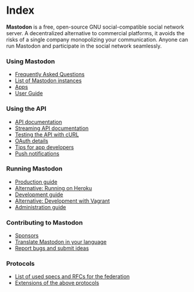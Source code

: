 Index
=====

**Mastodon** is a free, open-source GNU social-compatible social network server. A decentralized alternative to commercial platforms, it avoids the risks of a single company monopolizing your communication. Anyone can run Mastodon and participate in the social network seamlessly.

### Using Mastodon
- [Frequently Asked Questions](Using-Mastodon/FAQ.md)
- [List of Mastodon instances](Using-Mastodon/List-of-Mastodon-instances.md)
- [Apps](Using-Mastodon/Apps.md)
- [User Guide](Using-Mastodon/User-guide.md)

### Using the API
- [API documentation](Using-the-API/API.md)
- [Streaming API documentation](Using-the-API/Streaming-API.md)
- [Testing the API with cURL](Using-the-API/Testing-with-cURL.md)
- [OAuth details](Using-the-API/OAuth-details.md)
- [Tips for app developers](Using-the-API/Tips-for-app-developers.md)
- [Push notifications](Using-the-API/Push-notifications.md)

### Running Mastodon
- [Production guide](Running-Mastodon/Production-guide.md)
- [Alternative: Running on Heroku](Running-Mastodon/Heroku-guide.md)
- [Development guide](Running-Mastodon/Development-guide.md)
- [Alternative: Development with Vagrant](Running-Mastodon/Vagrant-guide.md)
- [Administration guide](Running-Mastodon/Administration-guide.md)

### Contributing to Mastodon
- [Sponsors](Contributing-to-Mastodon/Sponsors.md)
- [Translate Mastodon in your language](Contributing-to-Mastodon/Translating.md)
- [Report bugs and submit ideas](https://github.com/tootsuite/mastodon/issues)

### Protocols

- [List of used specs and RFCs for the federation](Specs-and-RFCs-used.md)
- [Extensions of the above protocols](Extensions.md)
